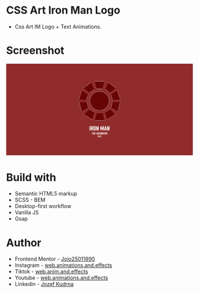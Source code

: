 # CSS Art Iron Man Logo

-   Css Art IM Logo + Text Animations.

# Screenshot

![](./Screenshot%20%20Css%20Art%20Iron%20Man%20Logo.png)

# Build with

-   Semantic HTML5 markup
-   SCSS - BEM
-   Desktop-first workflow
-   Vanilla JS
-   Gsap

# Author

-   Frontend Mentor - [Jojo25011990](https://www.frontendmentor.io/profile/Jojo25011990)
-   Instagram - [web.animations.and.effects](https://www.instagram.com/web.animations.and.effects)
-   Tiktok - [web.anim.and.effects](https://www.tiktok.com/@web.anim.and.effects)
-   Youtube - [web.animations.and.effects](https://www.youtube.com/@web.animations.and.effects)
-   Linkedin - [Jozef Kudrna](https://www.linkedin.com/in/jozef-kudrna-28b580295)
